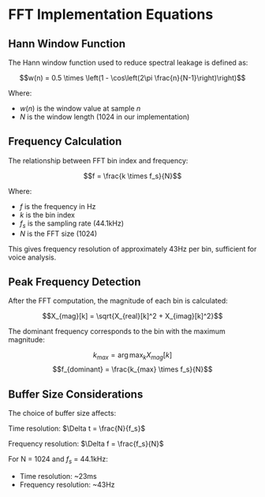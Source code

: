 # FFT Implementation Equations

## Hann Window Function
The Hann window function used to reduce spectral leakage is defined as:

$$w(n) = 0.5 \times \left(1 - \cos\left(2\pi \frac{n}{N-1}\right)\right)$$

Where:
- $w(n)$ is the window value at sample $n$
- $N$ is the window length (1024 in our implementation)

## Frequency Calculation
The relationship between FFT bin index and frequency:

$$f = \frac{k \times f_s}{N}$$

Where:
- $f$ is the frequency in Hz
- $k$ is the bin index
- $f_s$ is the sampling rate (44.1kHz)
- $N$ is the FFT size (1024)

This gives frequency resolution of approximately 43Hz per bin, sufficient for voice analysis.

## Peak Frequency Detection
After the FFT computation, the magnitude of each bin is calculated:

$$X_{mag}[k] = \sqrt{X_{real}[k]^2 + X_{imag}[k]^2}$$

The dominant frequency corresponds to the bin with the maximum magnitude:

$$k_{max} = \arg\max_k X_{mag}[k]$$
$$f_{dominant} = \frac{k_{max} \times f_s}{N}$$

## Buffer Size Considerations
The choice of buffer size affects:

Time resolution: $\Delta t = \frac{N}{f_s}$

Frequency resolution: $\Delta f = \frac{f_s}{N}$

For N = 1024 and $f_s$ = 44.1kHz:
- Time resolution: ~23ms
- Frequency resolution: ~43Hz
